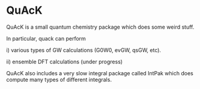 # QuAcK

QuAcK is a small quantum chemistry package which does some weird stuff.

In particular, quack can perform

i) various types of GW calculations (G0W0, evGW, qsGW, etc).

ii) ensemble DFT calculations (under progress)

QuAcK also includes a very slow integral package called IntPak which does compute many types of different integrals.
